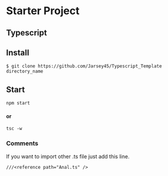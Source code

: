 # Starter Project 
## Typescript

## Install

```
$ git clone https://github.com/Jarsey45/Typescript_Template directory_name
```

## Start

```
npm start 
```
#### or
``` 
tsc -w
```
### Comments
If you want to import other .ts file just add this line.

```
///<reference path="Anal.ts" />
```
